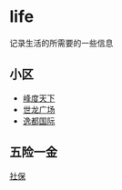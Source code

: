 # life
记录生活的所需要的一些信息

## 小区
* [峰度天下](Fengdutianxia.md)
* [世龙广场](Shilongguangchang.md)
* [逸都国际](Yiduguoji.md)

## 五险一金
[社保](Guarantee.md)